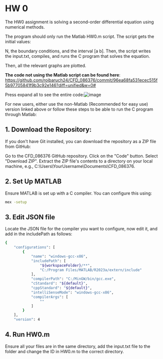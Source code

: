 # HW 0
The HW0 assignment is solving a second-order differential equation using numerical methods.

The program should only run the Matlab HW0.m script. The script gets the initial values: 

N, the boundary conditions, and the interval [a b]. Then, the script writes the input.txt, compiles, and runs the C program that solves the equation.

Then, all the relevant graphs are plotted.

**The code not using the Matlab script can be found here**: https://github.com/roibaruch24/CFD_086376/commit/96ea68fa531ecec515f5b97705841f9b3c92e146?diff=unified&w=0# 

Press expand all to see the entire code:![image](https://github.com/roibaruch24/CFD_086376/assets/171028386/2861fe3c-6229-4d78-80ff-038450814d03)


For new users, either use the non-Matlab (Recommended for easy use) version linked above or follow these steps to be able to run the C program through Matlab:

## 1. Download the Repository:
If you don't have Git installed, you can download the repository as a ZIP file from GitHub:

Go to the CFD_086376 GitHub repository.
Click on the "Code" button.
Select "Download ZIP".
Extract the ZIP file's contents to a directory on your local machine, e.g., C:\Users\YourUsername\Documents\CFD_086376.
## 2. Set Up MATLAB
Ensure MATLAB is set up with a C compiler. You can configure this using:
 ```bash
mex -setup
```
## 3. Edit JSON file
Locate the JSON file for the compiler you want to configure, now edit it, and add in the includePath as follows:
```bash
{
    "configurations": [
        {
            "name": "windows-gcc-x86",
            "includePath": [
                "${workspaceFolder}/**",
                "C:/Program Files/MATLAB/R2023a/extern/include"
            ],
            "compilerPath": "C:/MinGW/bin/gcc.exe",
            "cStandard": "${default}",
            "cppStandard": "${default}",
            "intelliSenseMode": "windows-gcc-x86",
            "compilerArgs": [
                ""
            ]
        }
    ],
    "version": 4
```
## 4. Run HW0.m
Ensure all your files are in the same directory, add the input.txt file to the folder and change the ID in HW0.m to the correct directory.



